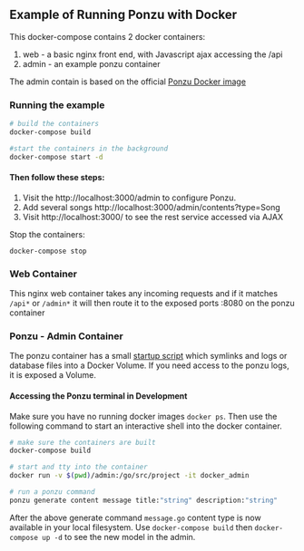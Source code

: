 ## Example of Running Ponzu with Docker

This docker-compose contains 2 docker containers:

1. web - a basic nginx front end, with Javascript ajax accessing the /api
2. admin - an example ponzu container

The admin contain is based on the official [Ponzu Docker image](https://hub.docker.com/r/ponzu/ponzu/)

### Running the example

```bash
# build the containers
docker-compose build

#start the containers in the background
docker-compose start -d
```

#### Then follow these steps:
1. Visit the http://localhost:3000/admin to configure Ponzu.
2. Add several songs http://localhost:3000/admin/contents?type=Song
3. Visit http://localhost:3000/ to see the rest service accessed via AJAX

Stop the containers:
```
docker-compose stop
```

### Web Container

This nginx web container takes any incoming requests and if it matches `/api*` or `/admin*` it will then route it to the exposed ports :8080 on the ponzu container

### Ponzu - Admin Container

The ponzu container has a small [startup script](./admin/start_admin_.sh) which symlinks and logs or database files into a Docker Volume. If you need access to the ponzu logs, it is exposed a Volume.

#### Accessing the Ponzu terminal in Development

Make sure you have no running docker images `docker ps`. Then use the following command to start an interactive shell into the docker container.

```bash
# make sure the containers are built
docker-compose build

# start and tty into the container
docker run -v $(pwd)/admin:/go/src/project -it docker_admin

# run a ponzu command
ponzu generate content message title:"string" description:"string"
```

After the above generate command `message.go` content type is now available in your local filesystem. Use `docker-compose build` then `docker-compose up -d` to see the new model in the admin.
